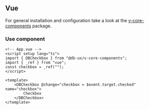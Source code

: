 <!--
SPDX-FileCopyrightText: 2025 DB Systel GmbH

SPDX-License-Identifier: Apache-2.0
-->

## Vue

For general installation and configuration take a look at the [v-core-components](https://www.npmjs.com/package/@db-ux/v-core-components) package.

### Use component

```vue App.vue
<!-- App.vue -->
<script setup lang="ts">
import { DBCheckbox } from "@db-ux/v-core-components";
import { _ref } from "vue";
const checkbox = _ref("");
</script>

<template>
	<DBCheckbox @change="checkbox = $event.target.checked" name="checkbox">
		Checkbox
	</DBCheckbox>
</template>
```

